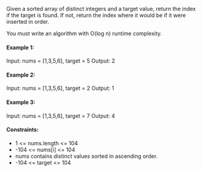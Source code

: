 Given a sorted array of distinct integers and a target value, return the index if the target is found. If not, return the index where it would be if it were inserted in order.

You must write an algorithm with O(log n) runtime complexity.

 

#### Example 1:

Input: nums = [1,3,5,6], target = 5
Output: 2
#### Example 2:

Input: nums = [1,3,5,6], target = 2
Output: 1
#### Example 3:

Input: nums = [1,3,5,6], target = 7
Output: 4
 

#### Constraints:

- 1 <= nums.length <= 104
- -104 <= nums[i] <= 104
- nums contains distinct values sorted in ascending order.
- -104 <= target <= 104